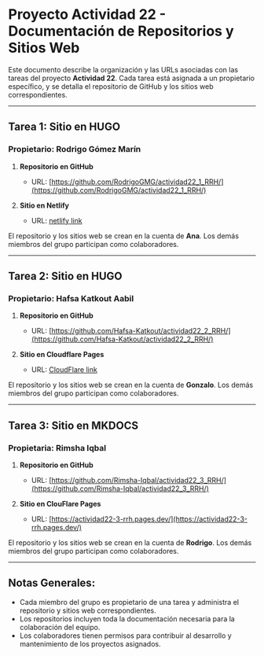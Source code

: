 # Proyecto Actividad 22 - Documentación de Repositorios y Sitios Web

Este documento describe la organización y las URLs asociadas con las tareas del proyecto **Actividad 22**. Cada tarea está asignada a un propietario específico, y se detalla el repositorio de GitHub y los sitios web correspondientes.

---

## **Tarea 1: Sitio en HUGO**
### Propietario: **Rodrigo Gómez Marín**

1. **Repositorio en GitHub**  
   - URL: [https://github.com/RodrigoGMG/actividad22_1_RRH/](https://github.com/RodrigoGMG/actividad22_1_RRH/)

2. **Sitio en Netlify**  
   - URL: [netlify link](https://actividad22_1_AGL.netlify.app/)

El repositorio y los sitios web se crean en la cuenta de **Ana**. Los demás miembros del grupo participan como colaboradores.

---

## **Tarea 2: Sitio en HUGO**
### Propietario: **Hafsa Katkout Aabil**

1. **Repositorio en GitHub**  
   - URL: [https://github.com/Hafsa-Katkout/actividad22_2_RRH/](https://github.com/Hafsa-Katkout/actividad22_2_RRH/)

2. **Sitio en Cloudflare Pages**  
   - URL: [CloudFlare link](https://actividad22_2_AGL.pages.dev/)

El repositorio y los sitios web se crean en la cuenta de **Gonzalo**. Los demás miembros del grupo participan como colaboradores.

---

## **Tarea 3: Sitio en MKDOCS**
### Propietaria: **Rimsha Iqbal**

1. **Repositorio en GitHub**  
   - URL: [https://github.com/Rimsha-Iqbal/actividad22_3_RRH/](https://github.com/Rimsha-Iqbal/actividad22_3_RRH/)

2. **Sitio en ClouFlare Pages**  
   - URL: [https://actividad22-3-rrh.pages.dev/](https://actividad22-3-rrh.pages.dev/)


El repositorio y los sitios web se crean en la cuenta de **Rodrigo**. Los demás miembros del grupo participan como colaboradores.

---

## Notas Generales:
- Cada miembro del grupo es propietario de una tarea y administra el repositorio y sitios web correspondientes.
- Los repositorios incluyen toda la documentación necesaria para la colaboración del equipo.
- Los colaboradores tienen permisos para contribuir al desarrollo y mantenimiento de los proyectos asignados.



